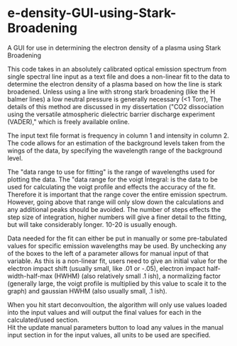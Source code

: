 # e-density-GUI-using-Stark-Broadening
A GUI for use in determining the electron density of a plasma using Stark Broadening

This code takes in an absolutely calibrated optical emission spectrum from single spectral line input as a text file and 
does a non-linear fit to the data to determine the electron density of a plasma based on how the line is stark broadened. 
Unless using a line with strong stark broadening (like the H balmer lines) a low neutral pressure is generally necessary (<1 Torr), 
The details of this method are discussed in my dissertation ("CO2 dissociation using the versatile atmospheric dielectric 
barrier discharge experiment (VADER)," which is freely available online.

The input text file format is frequency in column 1 and intensity in column 2.  
The code allows for an estimation of the background levels taken from the wings of the data, by specifying 
the wavelength range of the background level.

The "data range to use for fitting" is the range of wavelengths used for plotting the data.
The "data range for the voigt Integral: is the data to be used for calculating the voigt profile 
and effects the accuracy of the fit. Therefore it is important that the range cover the entire emission spectrum.  However,
going above that range will only slow down the calculations and any additional peaks should be avoided.
The number of steps effects the step size of integration, higher numbers will give a finer detail to the fitting,
but will take considerably longer.  10-20 is usually enough.

Data needed for the fit can either be put in manually or some pre-tabulated values for specific emission wavelengths may be used.
By unchecking any of the boxes to the left of a parameter allows for manual input of that variable. 
As this is a non-linear fit, users need to give an initial value for the electron impact shift (usually small, like .01 or -.05), 
electron impact half-width-half-max (HWHM) (also relatively small .1 ish), a normalizing factor (generally large, the voigt 
profile is multiplied by this value to scale it to the graph) and gaussian HWHM (also usually small, .1 ish).

When you hit start deconvoultion, the algorithm will only use values loaded into the input values and will output the final
values for each in the calculated/used section.  
Hit the update manual parameters button to load any values in the manual input section in for the input values, all units 
to be used are specified.  
